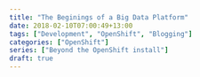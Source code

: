```yaml
---
title: "The Beginings of a Big Data Platform"
date: 2018-02-10T07:00:49+13:00
tags: ["Development", "OpenShift", "Blogging"]
categories: ["OpenShift"]
series: ["Beyond the OpenShift install"]
draft: true
---
```


